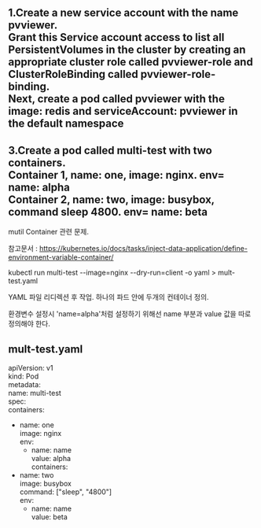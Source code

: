 1.Create a new service account with the name pvviewer.   
Grant this Service account access to list all PersistentVolumes in the cluster by creating an   
appropriate cluster role called pvviewer-role and ClusterRoleBinding called pvviewer-role-binding.   
Next, create a pod called pvviewer with the image: redis and serviceAccount: pvviewer in the default namespace   
------
 





3.Create a pod called multi-test with two containers.     
Container 1, name: one, image: nginx. env= name: alpha   
Container 2, name: two, image: busybox, command sleep 4800. env= name: beta 
----------------------------    
mutil Container 관련 문제.    

참고문서 : https://kubernetes.io/docs/tasks/inject-data-application/define-environment-variable-container/    

kubectl run multi-test --image=nginx --dry-run=client -o yaml > mult-test.yaml   

YAML 파일 리디렉션 후 작업. 하나의 파드 안에 두개의 컨테이너 정의.   

환경변수 설정시  'name=alpha'처럼 설정하기 위해선 name 부분과 value 값을 따로 정의해야 한다.   

mult-test.yaml   
---
apiVersion: v1   
kind: Pod   
metadata:   
  name: multi-test   
spec:   
  containers:   
  - name: one   
    image: nginx   
    env:   
    - name: name   
      value: alpha   
  containers:   
  - name: two    
    image: busybox   
    command: ["sleep", "4800"]   
    env:   
    -  name: name   
       value: beta   
